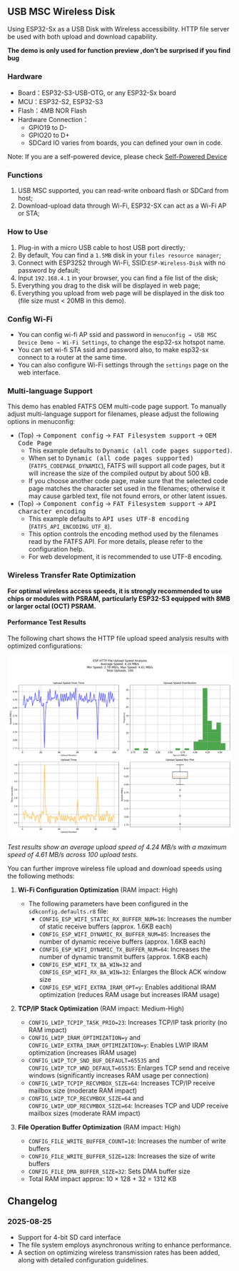 ## USB MSC Wireless Disk

Using ESP32-Sx as a USB Disk with Wireless accessibility. HTTP file server be used with both upload and download capability.

**The demo is only used for function preview ,don't be surprised if you find bug**

### Hardware

- Board：ESP32-S3-USB-OTG, or any ESP32-Sx board
- MCU：ESP32-S2, ESP32-S3
- Flash：4MB NOR Flash
- Hardware Connection：
  - GPIO19 to D-
  - GPIO20 to D+
  - SDCard IO varies from boards, you can defined your own in code.

Note: If you are a self-powered device, please check [Self-Powered Device](https://docs.espressif.com/projects/esp-idf/en/latest/esp32s3/api-reference/peripherals/usb_device.html#self-powered-device)

### Functions

1.  USB MSC supported, you can read-write onboard flash or SDCard from host;
2.  Download-upload data through Wi-Fi, ESP32-SX can act as a Wi-Fi AP or STA;

### How to Use

1. Plug-in with a micro USB cable to host USB port directly;
2. By default, You can find a `1.5MB` disk in your `files resource manager`;
3. Connect with ESP32S2 through Wi-Fi, SSID:`ESP-Wireless-Disk` with no password by default;
4. Input `192.168.4.1` in your browser,  you can find a file list of the disk;
5. Everything you drag to the disk will be displayed in web page;
6. Everything you upload from web page will be displayed in the disk too (file size must < 20MB in this demo).

### Config Wi-Fi

* You can config wi-fi AP ssid and password in `menuconfig → USB MSC Device Demo → Wi-Fi Settings`, to change the esp32-sx hotspot name.
* You can set wi-fi STA ssid and password also, to make esp32-sx connect to a router at the same time.
* You can also configure Wi-Fi settings through the `settings` page on the web interface.

### Multi-language Support

This demo has enabled FATFS OEM multi-code page support. To manually adjust multi-language support for filenames, please adjust the following options in menuconfig:

- (Top) → <kbd>Component config</kbd> → <kbd>FAT Filesystem support</kbd> → <kbd>OEM Code Page</kbd>
  - This example defaults to <kbd>Dynamic (all code pages supported)</kbd>.
  - When set to <kbd>Dynamic (all code pages supported)</kbd> (`FATFS_CODEPAGE_DYNAMIC`), FATFS will support all code pages, but it will increase the size of the compiled output by about 500 kB.
  - If you choose another code page, make sure that the selected code page matches the character set used in the filenames; otherwise it may cause garbled text, file not found errors, or other latent issues.
- (Top) → <kbd>Component config</kbd> → <kbd>FAT Filesystem support</kbd> → <kbd>API character encoding</kbd>
  - This example defaults to <kbd>API uses UTF-8 encoding</kbd> (`FATFS_API_ENCODING_UTF_8`).
  - This option controls the encoding method used by the filenames read by the FATFS API. For more details, please refer to the configuration help.
  - For web development, it is recommended to use UTF-8 encoding.

### Wireless Transfer Rate Optimization

**For optimal wireless access speeds, it is strongly recommended to use chips or modules with PSRAM, particularly ESP32-S3 equipped with 8MB or larger octal (OCT) PSRAM.**

#### Performance Test Results

The following chart shows the HTTP file upload speed analysis results with optimized configurations:

![ESP HTTP File Upload Speed Analysis](./tools/upload_test_20250826_150059_analysis_20250826_151202.png)

*Test results show an average upload speed of 4.24 MB/s with a maximum speed of 4.61 MB/s across 100 upload tests.*

You can further improve wireless file upload and download speeds using the following methods:

1. **Wi-Fi Configuration Optimization** (RAM impact: High)
   - The following parameters have been configured in the `sdkconfig.defaults.r8` file:
     - `CONFIG_ESP_WIFI_STATIC_RX_BUFFER_NUM=16`: Increases the number of static receive buffers (approx. 1.6KB each)
     - `CONFIG_ESP_WIFI_DYNAMIC_RX_BUFFER_NUM=85`: Increases the number of dynamic receive buffers (approx. 1.6KB each)
     - `CONFIG_ESP_WIFI_DYNAMIC_TX_BUFFER_NUM=64`: Increases the number of dynamic transmit buffers (approx. 1.6KB each)
     - `CONFIG_ESP_WIFI_TX_BA_WIN=32` and `CONFIG_ESP_WIFI_RX_BA_WIN=32`: Enlarges the Block ACK window size
     - `CONFIG_ESP_WIFI_EXTRA_IRAM_OPT=y`: Enables additional IRAM optimization (reduces RAM usage but increases IRAM usage)

2. **TCP/IP Stack Optimization** (RAM impact: Medium-High)
   - `CONFIG_LWIP_TCPIP_TASK_PRIO=23`: Increases TCP/IP task priority (no RAM impact)
   - `CONFIG_LWIP_IRAM_OPTIMIZATION=y` and `CONFIG_LWIP_EXTRA_IRAM_OPTIMIZATION=y`: Enables LWIP IRAM optimization (increases IRAM usage)
   - `CONFIG_LWIP_TCP_SND_BUF_DEFAULT=65535` and `CONFIG_LWIP_TCP_WND_DEFAULT=65535`: Enlarges TCP send and receive windows (significantly increases RAM usage per connection)
   - `CONFIG_LWIP_TCPIP_RECVMBOX_SIZE=64`: Increases TCP/IP receive mailbox size (moderate RAM impact)
   - `CONFIG_LWIP_TCP_RECVMBOX_SIZE=64` and `CONFIG_LWIP_UDP_RECVMBOX_SIZE=64`: Increases TCP and UDP receive mailbox sizes (moderate RAM impact)

3. **File Operation Buffer Optimization** (RAM impact: High)
   - `CONFIG_FILE_WRITE_BUFFER_COUNT=10`: Increases the number of write buffers
   - `CONFIG_FILE_WRITE_BUFFER_SIZE=128`: Increases the size of write buffers
   - `CONFIG_FILE_DMA_BUFFER_SIZE=32`: Sets DMA buffer size
   - Total RAM impact approx: 10 × 128 + 32 = 1312 KB

## Changelog

### 2025-08-25

- Support for 4-bit SD card interface
- The file system employs asynchronous writing to enhance performance.
- A section on optimizing wireless transmission rates has been added, along with detailed configuration guidelines.

